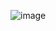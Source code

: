 ![image](https://github.com/Mogana004/Leetcode_DSA/assets/92911280/1752c23f-234d-416f-9c82-fe5efe742434)
